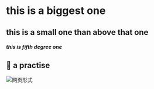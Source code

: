   # this is a biggest one
  ## this is a small one than above that one
  ##### this is fifth degree one



  ## 👋  a practise


![网页形式](https://wallpapercave.com/wp/wp8757558.png "f1")
